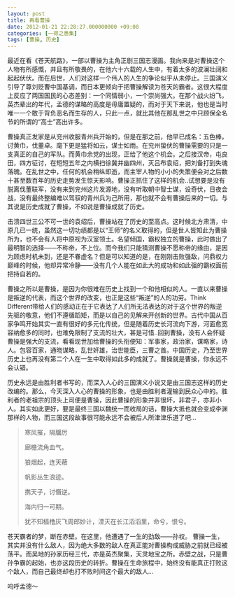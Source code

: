 ```yaml
---
layout: post
title: 再看曹操
date: 2012-01-21 22:28:27.000000000 +09:00
categories: [一得之愚集]
tags: [曹操, 历史]
---
```


最近在看《苍天航路》，一部以曹操为主角正剧三国志漫画。我向来是对曹操这个人物有所感慨，并且有所敬畏的，在他六十六载的人生中，有着太多的波澜壮阔和起起伏伏。而在后世，人们对这样一个伟人的人生的争论似乎从未停止。三国演义引导了尊刘贬曹中国基调，而日本更倾向于把曹操解读为苍天的霸者。这很大程度上反应了两国国民的心态差别：一个同情弱小，一个崇尚强大。在那个战火纷飞，英杰辈出的年代，孟德的谋略的高度是毋庸置疑的，而对于天下来说，他也是当时唯一一个敢于背负恶名而生存的人，只此一点，就比其他在那乱世之中只顾保全名节的所谓的“高士”高出许多。

曹操真正发家是从兖州收服青州兵开始的，但是在那之前，他早已成名：五色棒，讨黄巾，伐董卓。麾下更是猛将如云，谋士如雨。在兖州蛰伏的曹操需要的只是一支真正的自己的军队。而黄巾余党的出现，正给了他这个机会。之后接汉帝，屯良田，四方征讨，在短短五年之内横扫徐冀并幽四州，灭吕布袁绍，把刘备打到失魂落魄。在乱世之中，任何的机会稍纵即逝，而主宰人物的小小的失策便会对之后数十甚至数百年的历史走势发生惊天影响。曹操正抓住了这样的机会..试想要是没有脱离伐董联军，没有来到兖州这片发源地，没有听取朝中智士谋，设奇伏，日夜会战，没有最终整编难以驾驭的青州兵为己所用，那也就不会有曹操后来的一切。与其说是历史成就了曹操，不如说是曹操成就了历史。

击溃四世三公不可一世的袁绍后，曹操站在了历史的至高点。这时候北方肃清，中原几已一统，虽然这一切功绩都是以“王师”的名义取得的，但是世人皆知此为曹操所为，也不会有人将中原视为汉室领土。名望倾国，霸权独立的曹操，此时做出了最明智的选择——不称帝，不上位。而今我们只能猜测曹操不愿称帝的缘由，是因为顾虑时机未到，还是不眷虚名？但是可以知道的是，在刚刚击败强敌，问鼎权力巅峰的时候，他却异常冷静——没有几个人能在如此大的成功和如此强的霸权面前把持自若的。

曹操之所以是曹操，是因为你很难在历史上找到一个和他相似的人。一直以来曹操是叛逆的代表，而这个世界的改变，也正是这些“叛逆”的人的功劳。Think Different带给人们的感动正在于它表达了人们所无法表达的对于这个世界的叛逆先驱的敬意，他们不遵循蹈矩，而是以自己的见解来开创新的世界。古代中国从百家争鸣开始其实一直有很好的多元化传统，但是随着历史长河流向下游，河面愈宽容纳愈多的同时，也难免限制了支流的壮大，甚是可惜..回到曹操，没有人会怀疑曹操是强大的支流，看看现世加给曹操的头衔便知：军事家，政治家，谋略家，诗人。包容百家，通晓谋略，乱世奸雄，治世能臣，三曹之首。中国历史，乃至世界历史上也再没有第二个人在一生中取得如此多的成就了。曹操就是曹操，你永远不会认错。

历史永远是由胜利者书写的，而深入人心的三国演义小说又是由三国志这样的历史改编的。那么，今天深入人心的曹操的形象，也是由胜利者灌输到民众心中的。胜利者的老祖宗的顶头上司便是曹操，因此曹操的形象并非很坏，非君子，亦非小人。其实如此更好，要是最终三国以魏统一而收局的话，曹操大抵也就会变成李渊那样的人物，而三国这段故事很可能永远不会被后人所津津乐道了吧...

>寒风摧，隔牖厉
>
>廊檐流角血气。
>
>狼烟起，连天蔽
>
>帆影丛生浪迹。
>
>携天子，讨僭逆。
>
>海内归一可期。
>
>犹不知樯橹灰飞周郎妙计，湮灭在长江滔滔里，命兮，恨兮。

苍天霸者的梦，断在赤壁。在这里，他遭遇了一生的劲敌——孙权。
曹操一生，其实并没有什么敌人，因为绝大多数的敌人在真正能对曹操构成威胁之前就已经被荡平。而吴地的孙家历经三代，亦是英杰聚集，天灵地宝之所。赤壁之战，只是曹孙争霸的起始，也亦这段历史的转折。曹操在生命旅程中，始终没有能真正打败这个敌人，而自己最终却也打不败时间这个最大的敌人...

呜呼孟德～
